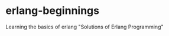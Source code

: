 erlang-beginnings
=================

Learning the basics of erlang "Solutions of Erlang Programming"
